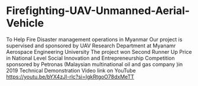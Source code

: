 # Firefighting-UAV-Unmanned-Aerial-Vehicle
To Help Fire Disaster management operations in Myanmar 
Our project is supervised and sponsored by UAV Research Department at Myanamr Aerospace Engineering University 
The project won Second Runner Up Price in National Level Social Innovation and Entrepreneurship Competition sponsored by Petronas (Malaysian multinational oil and gas company )in 2019
Technical Demonstration Video link on YouTube https://youtu.be/bYX4zJl-rlc?si=lgkRtgoO78dxMeTT



